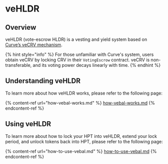 # veHLDR

## Overview

veHLDR (vote-escrow HLDR) is a vesting and yield system based on [Curve’s veCRV mechanism](https://curve.readthedocs.io/dao-vecrv.html).

{% hint style="info" %}
For those unfamiliar with Curve's system, users obtain veCRV by locking CRV in their `VotingEscrow` contract. veCRV is non-transferable, and its voting power decays linearly with time.
{% endhint %}

## Understanding veHLDR

To learn more about how veHLDR works, please refer to the following page:

{% content-ref url="how-vebal-works.md" %}
[how-vebal-works.md](how-vebal-works.md)
{% endcontent-ref %}

## Using veHLDR

To learn more about how to lock your HPT into veHLDR, extend your lock period, and unlock tokens back into HPT, please refer to the following page:

{% content-ref url="how-to-use-vebal.md" %}
[how-to-use-vebal.md](how-to-use-vebal.md)
{% endcontent-ref %}
